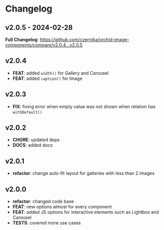 # Changelog

## v2.0.5 - 2024-02-28

**Full Changelog**: https://github.com/czernika/orchid-image-components/compare/v2.0.4...v2.0.5

## v2.0.4

- **FEAT**: added `width()` for Gallery and Carousel
- **FEAT**: added `caption()` for Image

## v2.0.3

- **FIX**: fixing error when empty value was not shown when relation has `withDefault()`

## v2.0.2

- **CHORE**: updated deps
- **DOCS**: added docs

## v2.0.1

- **refactor**: change auto-fit layout for galleries with less than 2 images

## v2.0.0

- **refactor**: changed code base
- **FEAT**: new options almost for every component
- **FEAT**: added JS options for interactive elements such as Lightbox and Carousel
- **TESTS**: covered more use cases

